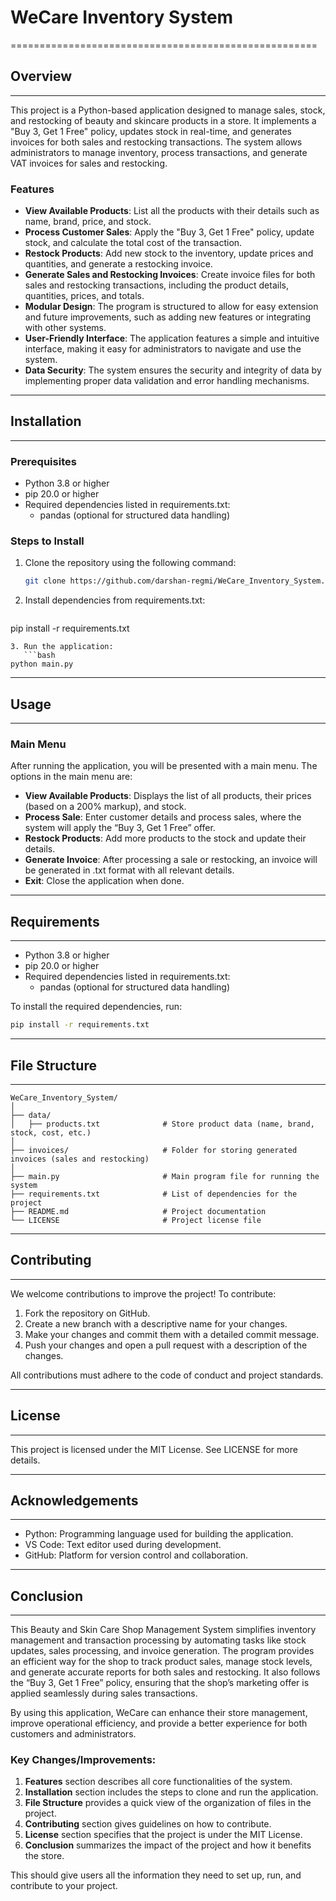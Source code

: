 # WeCare Inventory System
=====================================================

## Overview
--------

This project is a Python-based application designed to manage sales, stock, and restocking of beauty and skincare products in a store. It implements a "Buy 3, Get 1 Free" policy, updates stock in real-time, and generates invoices for both sales and restocking transactions. The system allows administrators to manage inventory, process transactions, and generate VAT invoices for sales and restocking.

### Features

* **View Available Products**: List all the products with their details such as name, brand, price, and stock.
* **Process Customer Sales**: Apply the "Buy 3, Get 1 Free" policy, update stock, and calculate the total cost of the transaction.
* **Restock Products**: Add new stock to the inventory, update prices and quantities, and generate a restocking invoice.
* **Generate Sales and Restocking Invoices**: Create invoice files for both sales and restocking transactions, including the product details, quantities, prices, and totals.
* **Modular Design**: The program is structured to allow for easy extension and future improvements, such as adding new features or integrating with other systems.
* **User-Friendly Interface**: The application features a simple and intuitive interface, making it easy for administrators to navigate and use the system.
* **Data Security**: The system ensures the security and integrity of data by implementing proper data validation and error handling mechanisms.

---

## Installation
--------

### Prerequisites

* Python 3.8 or higher
* pip 20.0 or higher
* Required dependencies listed in requirements.txt:
	+ pandas (optional for structured data handling)

### Steps to Install

1. Clone the repository using the following command:
   ```bash
   git clone https://github.com/darshan-regmi/WeCare_Inventory_System.git
   ```
2. Install dependencies from requirements.txt:
   ```bash
pip install -r requirements.txt
```
3. Run the application:
   ```bash
python main.py
```

---

## Usage
--------

### Main Menu

After running the application, you will be presented with a main menu. The options in the main menu are:

* **View Available Products**: Displays the list of all products, their prices (based on a 200% markup), and stock.
* **Process Sale**: Enter customer details and process sales, where the system will apply the “Buy 3, Get 1 Free” offer.
* **Restock Products**: Add more products to the stock and update their details.
* **Generate Invoice**: After processing a sale or restocking, an invoice will be generated in .txt format with all relevant details.
* **Exit**: Close the application when done.

---

## Requirements
--------

* Python 3.8 or higher
* pip 20.0 or higher
* Required dependencies listed in requirements.txt:
	+ pandas (optional for structured data handling)

To install the required dependencies, run:
```bash
pip install -r requirements.txt
```

---

## File Structure
--------

```
WeCare_Inventory_System/
│
├── data/
│   ├── products.txt              # Store product data (name, brand, stock, cost, etc.)
│
├── invoices/                     # Folder for storing generated invoices (sales and restocking)
│
├── main.py                       # Main program file for running the system
├── requirements.txt              # List of dependencies for the project
├── README.md                     # Project documentation
└── LICENSE                       # Project license file
```

---

## Contributing
--------

We welcome contributions to improve the project! To contribute:

1. Fork the repository on GitHub.
2. Create a new branch with a descriptive name for your changes.
3. Make your changes and commit them with a detailed commit message.
4. Push your changes and open a pull request with a description of the changes.

All contributions must adhere to the code of conduct and project standards.

---

## License
--------

This project is licensed under the MIT License. See LICENSE for more details.

---

## Acknowledgements
--------

* Python: Programming language used for building the application.
* VS Code: Text editor used during development.
* GitHub: Platform for version control and collaboration.

---

## Conclusion
--------

This Beauty and Skin Care Shop Management System simplifies inventory management and transaction processing by automating tasks like stock updates, sales processing, and invoice generation. The program provides an efficient way for the shop to track product sales, manage stock levels, and generate accurate reports for both sales and restocking. It also follows the “Buy 3, Get 1 Free” policy, ensuring that the shop’s marketing offer is applied seamlessly during sales transactions.

By using this application, WeCare can enhance their store management, improve operational efficiency, and provide a better experience for both customers and administrators.

### Key Changes/Improvements:

1. **Features** section describes all core functionalities of the system.
2. **Installation** section includes the steps to clone and run the application.
3. **File Structure** provides a quick view of the organization of files in the project.
4. **Contributing** section gives guidelines on how to contribute.
5. **License** section specifies that the project is under the MIT License.
6. **Conclusion** summarizes the impact of the project and how it benefits the store.

This should give users all the information they need to set up, run, and contribute to your project.